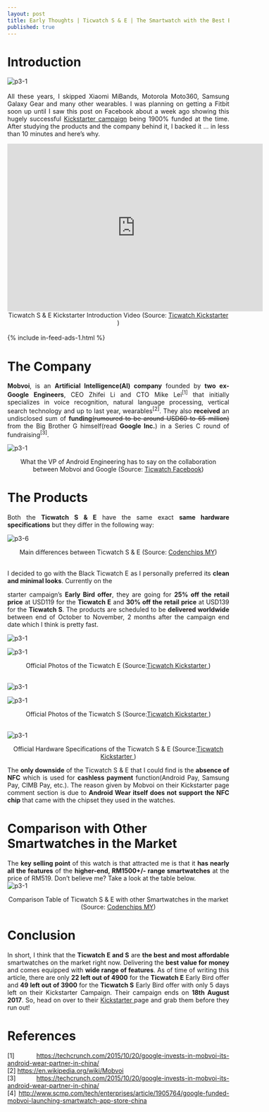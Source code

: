 ```yaml
---
layout: post
title: Early Thoughts | Ticwatch S & E | The Smartwatch with the Best Bang for Buck on the Market!
published: true
---
```


<style type="text/css">
 p {
  text-align: justify;
}

img {
    display: block;
    margin: auto;
}

iframe {
    display: block;
    margin: auto;
}
</style>

# Introduction
![p3-1](/images/p3-7.png) <br />
All these years, I skipped Xiaomi MiBands, Motorola Moto360, Samsung Galaxy Gear and many other wearables. I was planning on getting a Fitbit soon up until I saw this post on Facebook about a week ago showing this hugely successful <a href="http://kck.st/2veDGbl">Kickstarter campaign</a> being 1900% funded at the time. After studying the products and the company behind it, I backed it ... in less than 10 minutes and here’s why.

<iframe height="380" width="580" src="https://ksr-video.imgix.net/projects/2974380/video-797594-h264_high.mp4?rel=0" frameborder="0"> </iframe>
<center>Ticwatch S & E Kickstarter Introduction Video (Source: <a href="http://kck.st/2veDGbl">Ticwatch Kickstarter </a>)</center>

<br />
{% include in-feed-ads-1.html %}

# The Company
**Mobvoi**, is an **ArtificiaI Intelligence(AI) company** founded by **two ex-Google Engineers**, CEO Zhifei Li and CTO Mike Lei<sup>[1]</sup> that initially specializes in voice recognition, natural language processing, vertical search technology and up to last year, wearables<sup>[2]</sup>. They also **received** an undisclosed sum of **funding**<s>(rumoured to be around USD60 to 65 million)</s> from the Big Brother G himself(read **Google Inc.**) in a Series C round of fundraising<sup>[3]</sup>. 

![p3-1](/images/p3-1.png)
<center>What the VP of Android Engineering has to say on the collaboration between Mobvoi and Google (Source: <a href="https://www.facebook.com/theTicwatch/photos/a.1703193626577310.1073741828.1691150421114964/1995048850725118/?type=3&theater">Ticwatch Facebook</a>)</center>

# The Products
Both the **Ticwatch S & E** have the same exact **same hardware specifications** but they differ in the following way:

![p3-6](/images/p3-6.png)
<center>Main differences between Ticwatch S & E (Source: <a href="https://codenchips.my">Codenchips MY</a>)</center>

<br />I decided to go with the Black Ticwatch E as I personally preferred its **clean and minimal looks**. Currently on the 

starter campaign’s **Early Bird offer**, they are going for **25% off the retail price** at USD119 for the **Ticwatch E** and **30% off the retail price** at USD139 for the **Ticwatch S**. The products are scheduled to be **delivered worldwide** between end of October to November, 2 months after the campaign end date which I think is pretty fast.

![p3-1](/images/p3-2a.png)

![p3-1](/images/p3-2b.png)
<center>Official Photos of the Ticwatch E (Source:<a href="http://kck.st/2veDGbl">Ticwatch Kickstarter </a>)</center><br />

![p3-1](/images/p3-3a.png)

![p3-1](/images/p3-3b.png)
<center>Official Photos of the Ticwatch S (Source:<a href="http://kck.st/2veDGbl">Ticwatch Kickstarter </a>)</center><br />

![p3-1](/images/p3-4.png)
<center>Official Hardware Specifications of the Ticwatch S & E (Source:<a href="http://kck.st/2veDGbl">Ticwatch Kickstarter </a>)</center>

The **only downside** of the Ticwatch S & E that I could find is the **absence of NFC** which is used for **cashless payment** function(Android Pay, Samsung Pay, CIMB Pay, etc.). The reason given by Mobvoi on their Kickstarter page comment section is due to **Android Wear itself does not support the NFC chip** that came with the chipset they used in the watches. 

# Comparison with Other Smartwatches in the Market
The **key selling point** of this watch is that attracted me is that it **has nearly all the features** of the **higher-end, RM1500+/- range smartwatches** at the price of RM519. Don’t believe me? Take a look at the table below.
![p3-1](/images/p3-5.png)
<center>Comparison Table of Ticwatch S & E with other Smartwatches in the market (Source: <a href="https://codenchips.my">Codenchips MY</a>)</center>

# Conclusion
In short, I think that the **Ticwatch E and S** are **the best and most affordable** smartwatches on the market right now. Delivering the **best value for money** and comes equipped with **wide range of features**. As of time of writing this article, there are only **22 left out of 4900** for the **Ticwatch E** Early Bird offer and **49 left out of 3900** for the **Ticwatch S** Early Bird offer with only 5 days left on their Kickstarter Campaign. Their campaign ends on **18th August 2017**. So, head on over to their <a href="http://kck.st/2veDGbl">Kickstarter </a> page and grab them before they run out!


# References
[1] https://techcrunch.com/2015/10/20/google-invests-in-mobvoi-its-android-wear-partner-in-china/ <br />
[2]  https://en.wikipedia.org/wiki/Mobvoi <br />
[3] https://techcrunch.com/2015/10/20/google-invests-in-mobvoi-its-android-wear-partner-in-china/ <br />
[4] http://www.scmp.com/tech/enterprises/article/1905764/google-funded-mobvoi-launching-smartwatch-app-store-china


